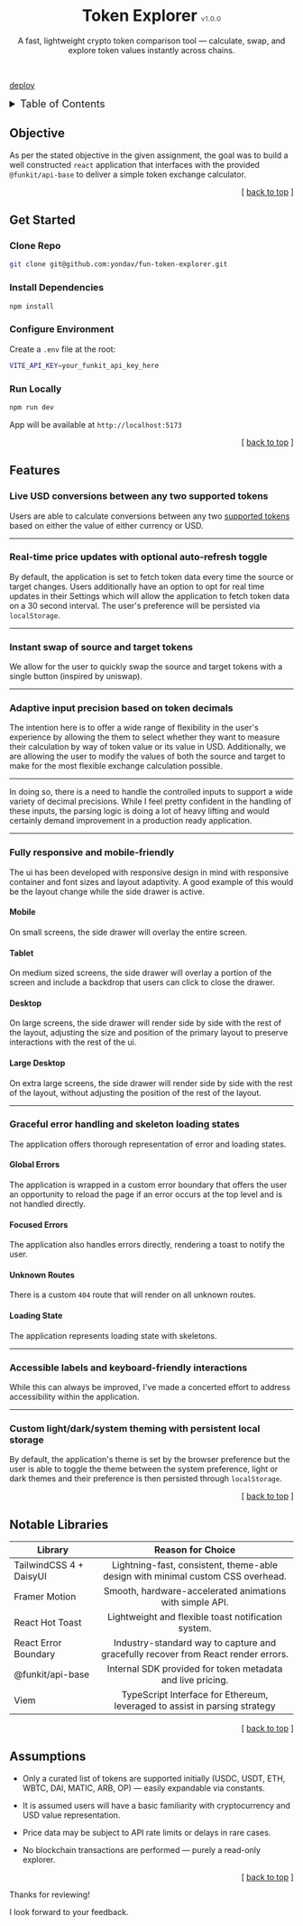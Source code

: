<!-- Top -->
<a id="readme-top"></a>

<!-- Header -->
<div align="center">
	<h1 align="center">
		Token Explorer
		<span style="font-size: 12px; color: grey;">
			v1.0.0
		</span>
	</h1>
	<p align="center">
    A fast, lightweight crypto token comparison tool — calculate, swap, and explore token values instantly across chains.
  </p>
</div>
<br />

[deploy]("https://fun-token-explorer.vercel.app/explorer")

<!-- Table of Contents -->

<details>
    <summary style="font-size: 18px;">Table of Contents</summary>
    <ul>
      <li><a href="#objective">Objective</a></li>
      <li>
        <a href="#get-started">Get Started</a>
        <ul>
          <li><a href="#clone-repo">Clone Repo</a></li>
          <li><a href="#install-dependencies">Install Dependencies</a></li>
          <li><a href="#configure-environment">Configure Environment</a></li>
          <li><a href="#run-locally">Run Locally</a></li>
        </ul>
      </li>
      <li><a href="#features">Features</a></li>
      <li><a href="#notable-libraries">Notable Libraries</a></li>
      <li><a href="#assumptions">Assumptions</a></li>
    </ul>
  </details>

<!-- Objective -->

## Objective
As per the stated objective in the given assignment, the goal was to build a well constructed `react` application that interfaces with the provided `@funkit/api-base` to deliver a simple token exchange calculator.


<p align="right">
	[
	<a href="#readme-top">
	back to top</a>
	]
</p>

<!-- Get Started -->

## Get Started

### Clone Repo
```bash
git clone git@github.com:yondav/fun-token-explorer.git
```

### Install Dependencies
```bash
npm install
```

### Configure Environment
Create a `.env` file at the root:
```bash
VITE_API_KEY=your_funkit_api_key_here
```

### Run Locally
```bash
npm run dev
```

App will be available at `http://localhost:5173`



<p align="right">
	[
	<a href="#readme-top">
	back to top</a>
	]
</p>

<!-- Features -->

## Features

### Live USD conversions between any two supported tokens
Users are able to calculate conversions between any two [supported tokens](#supported-tokens) based on either the value of either currency or USD.

---

### Real-time price updates with optional auto-refresh toggle
By default, the application is set to fetch token data every time the source or target changes. Users additionally have an option to opt for real time updates in their Settings which will allow the application to fetch token data on a 30 second interval. The user's preference will be persisted via `localStorage`.

---

### Instant swap of source and target tokens
We allow for the user to quickly swap the source and target tokens with a single button (inspired by uniswap).

---

### Adaptive input precision based on token decimals
The intention here is to offer a wide range of flexibility in the user's experience by allowing the them to select whether they want to measure their calculation by way of token value or its value in USD. Additionally, we are allowing the user to modify the values of both the source and target to make for the most flexible exchange calculation possible.

---

In doing so, there is a need to handle the controlled inputs to support a wide variety of decimal precisions. While I feel pretty confident in the handling of these inputs, the parsing logic is doing a lot of heavy lifting and would certainly demand improvement in a production ready application.

---

### Fully responsive and mobile-friendly
The ui has been developed with responsive design in mind with responsive container and font sizes and layout adaptivity. A good example of this would be the layout change while the side drawer is active.

#### Mobile
On small screens, the side drawer will overlay the entire screen.

#### Tablet
On medium sized screens, the side drawer will overlay a portion of the screen and include a backdrop that users can click to close the drawer.

#### Desktop
On large screens, the side drawer will render side by side with the rest of the layout, adjusting the size and position of the primary layout to preserve interactions with the rest of the ui.

#### Large Desktop
On extra large screens, the side drawer will render side by side with the rest of the layout, without adjusting the position of the rest of the layout.

---

### Graceful error handling and skeleton loading states
The application offers thorough representation of error and loading states.

#### Global Errors
The application is wrapped in a custom error boundary that offers the user an opportunity to reload the page if an error occurs at the top level and is not handled directly.

#### Focused Errors
The application also handles errors directly, rendering a toast to notify the user.

#### Unknown Routes
There is a custom `404` route that will render on all unknown routes.

#### Loading State
The application represents loading state with skeletons.

---

### Accessible labels and keyboard-friendly interactions
While this can always be improved, I've made a concerted effort to address accessibility within the application.

---

### Custom light/dark/system theming with persistent local storage
By default, the application's theme is set by the browser preference but the user is able to toggle the theme between the system preference, light or dark themes and their preference is then persisted through `localStorage`.

<p align="right">
	[
	<a href="#readme-top">
	back to top</a>
	]
</p>

<!-- Notable Libraries -->

## Notable Libraries

|         Library         |                                  Reason for Choice                                  |
|-------------------------|:-----------------------------------------------------------------------------------:|
| TailwindCSS 4 + DaisyUI |   Lightning-fast, consistent, theme-able design with minimal custom CSS overhead.   |
|      Framer Motion      |              Smooth, hardware-accelerated animations with simple API.              |
|     React Hot Toast     |                 Lightweight and flexible toast notification system.                 |
|   React Error Boundary   | Industry-standard way to capture and gracefully recover from React render errors. |
|     @funkit/api-base     |             Internal SDK provided for token metadata and live pricing.             |
|           Viem           |     TypeScript Interface for Ethereum, leveraged to assist in parsing strategy     |

<p align="right">
	[
	<a href="#readme-top">
	back to top</a>
	]
</p>

<!-- Assumptions -->

## Assumptions

- Only a curated list of tokens are supported initially (USDC, USDT, ETH, WBTC, DAI, MATIC, ARB, OP) — easily expandable via constants.

- It is assumed users will have a basic familiarity with cryptocurrency and USD value representation.

- Price data may be subject to API rate limits or delays in rare cases.

- No blockchain transactions are performed — purely a read-only explorer.

<p align="right">
	[
	<a href="#readme-top">
	back to top</a>
	]
</p>

Thanks for reviewing!

I look forward to your feedback.
